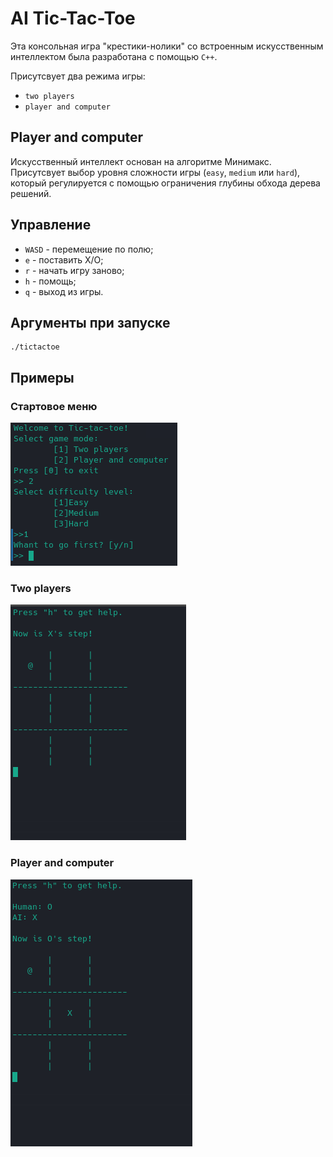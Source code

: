 # AI Tic-Tac-Toe #

Эта консольная игра "крестики-нолики" со встроенным искусственным интеллектом была разработана с помощью ```C++```.

Присутсвует два режима игры:

+ ```two players```
+ ```player and computer```

## Player and computer ##

Искусственный интеллект основан на алгоритме Минимакс. Присутсвует выбор уровня сложности игры (`easy`, `medium` или `hard`), который регулируется с помощью ограничения глубины обхода дерева решений. 

## Управление ##

+ `WASD` - перемещение по полю;
+ `e` - поставить X/O;
+ `r` - начать игру заново;
+ `h` - помощь;
+ `q` - выход из игры.

## Аргументы при запуске ##

```
./tictactoe
```


## Примеры ##
### Стартовое меню ###
![alt text](pictures/start_menu.png)

### Two players ###
![alt text](pictures/two_players.gif)


### Player and computer ###
![alt text](pictures/ai_human.gif)
